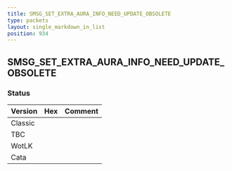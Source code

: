 ```yaml
---
title: SMSG_SET_EXTRA_AURA_INFO_NEED_UPDATE_OBSOLETE
type: packets
layout: single_markdown_in_list
position: 934
---
```


## SMSG_SET_EXTRA_AURA_INFO_NEED_UPDATE_OBSOLETE

### Status

Version | Hex | Comment
---------- | ---------- | ---------- 
Classic |  |  
TBC |  |  
WotLK |  |  
Cata |  |  
